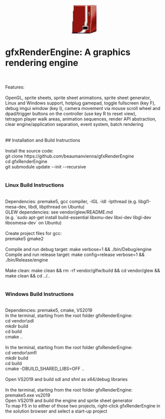 <p align="center">
  <img width="80" src="resources/atlas/images/I_ENGINE.png">
</p>

# gfxRenderEngine: A graphics rendering engine
<br />
<br />
Features: <br />
<br />
OpenGL, sprite sheets, sprite sheet animations, sprite sheet generator, <br />
Linux and Windows support, hotplug gamepad, toggle fullscreen (key F), <br />
debug imgui window (key I), camera movement via mouse scroll wheel and<br />
dpad/trigger buttons on the controller (use key R to reset view), <br />
tetragon player walk areas, animation sequences, render API abstraction, <br />
clear engine/application separation, event system,  batch rendering<br />
<br />
<br />
## Installation and Build Instructions<br />
<br />
Install the source code: <br />
git clone https://github.com/beaumanvienna/gfxRenderEngine<br />
cd gfxRenderEngine<br />
git submodule update --init --recursive<br />
<br />

### Linux Build Instructions<br />
<br />
Dependencies: premake5, gcc compiler, -lGL -ldl -lpthread (e.g. libgl1-mesa-dev, libdl, libpthread on Ubuntu)<br />
GLEW dependencies: see vendor/glew/README.md <br />
(e.g. `sudo apt-get install build-essential libxmu-dev libxi-dev libgl-dev libosmesa-dev` on Ubuntu)<br />
<br />
Create project files for gcc: <br />
premake5 gmake2<br />
<br />
Compile and run debug target: make verbose=1 && ./bin/Debug/engine <br />
Compile and run release target: make config=release verbose=1 && ./bin/Release/engine<br />
<br />
Make clean: make clean && rm -rf vendor/glfw/build && cd vendor/glew && make clean && cd ../..<br />
<br />

### Windows Build Instructions<br />
<br />
Dependencies: premake5, cmake, VS2019<br />
In the terminal, starting from the root folder gfxRenderEngine:<br />
cd vendor\sdl<br />
mkdir build<br />
cd build<br />
cmake ..<br />
<br />
In the terminal, starting from the root folder gfxRenderEngine:<br />
cd vendor\smfl<br />
mkdir build<br />
cd build<br />
cmake -DBUILD_SHARED_LIBS=OFF ..<br />
<br />
Open VS2019 and build sdl and sfml as x64/debug libraries<br />
<br />
In the terminal, starting from the root folder gfxRenderEngine:<br />
premake5.exe vs2019<br />
Open VS2019 and build the engine and sprite sheet generator<br />
To map F5 in to either of those two projects, right-click gfxRenderEngine in the solution browser and select a start-up project<br />
